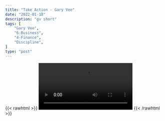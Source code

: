 ```yaml
---
title: "Take Action - Gary Vee"
date: "2022-01-18"
description: "gv short"
tags: [
    "Gary Vee",
    "6-Business",
    "4-Finance",
    "Discipline",
]
type: "post"
---
```

{{< rawhtml >}}
    <video width="auto" height="auto" controls>
        <source src="https://clips.dev00ps.com/Gary%20Vee/taking_action_vs_keeping_researching.mp4" type="video/mp4"> 
    </video>
{{< /rawhtml >}}